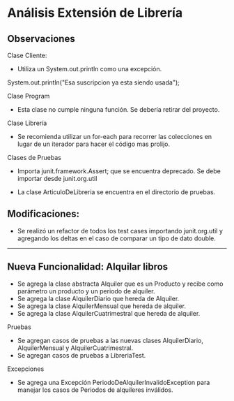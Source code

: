 
# Análisis Extensión de Librería

## Observaciones

Clase Cliente:
-	Utiliza un System.out.println como una excepción.

System.out.println("Esa suscripcion ya esta siendo usada");

Clase Program
-	Esta clase no cumple ninguna función.  Se debería retirar del proyecto.

Clase Librería
-	Se recomienda utilizar un for-each para recorrer las colecciones en lugar de un iterador para hacer el código mas prolijo. 

Clases de Pruebas
-	Importa junit.framework.Assert; que se encuentra deprecado.
Se debe importar desde junit.org.util

-	La clase ArticuloDeLibreria se encuentra en el directorio de pruebas.

## Modificaciones:
-	Se realizó un refactor de todos los test cases importando junit.org.util y agregando los deltas en el caso de comparar un tipo de dato double.

---------------------------------------------------------------

## Nueva Funcionalidad: Alquilar libros 
-	Se agrega la clase abstracta Alquiler que es un Producto y recibe como parámetro un producto y un periodo de alquiler.
-	Se agrega la clase AlquilerDiario que hereda de Alquiler.
-	Se agrega la clase AlquilerMensual que hereda de alquiler.
-	Se agrega la clase AlquilerCuatrimestral que hereda de alquiler.



Pruebas
-	Se agregan casos de pruebas a las nuevas clases AlquilerDiario, AlquilerMensual y AlquilerCuatrimestral.
-	Se agregan casos de pruebas a LibreriaTest.

Excepciones
-	Se agrega una Excepción PeriodoDeAlquilerInvalidoException para manejar los casos de Periodos de alquileres inválidos.



